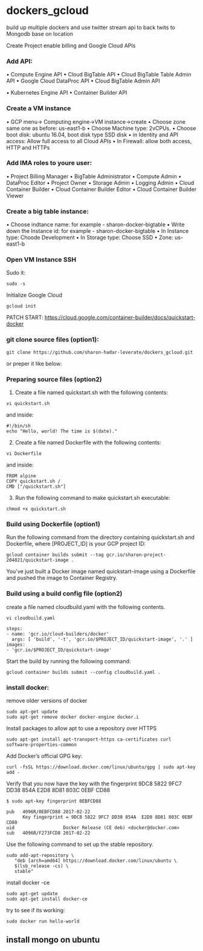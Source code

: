 # dockers_gcloud
build up multiple dockers and use twitter stream api to back twits to Mongodb base on location

Create Project enable billing and Google Cloud APIs

### Add API:
•	Compute Engine API
•	Cloud BigTable API
•	Cloud BigTable Table Admin API
•	Google Cloud DataProc API
•	Cloud BigTable Admin API

•	Kubernetes Engine API
•	Container Builder API


### Create a VM instance
•	GCP menu-> Computing engine->VM instance->create
•	Choose zone same one as before: us-east1-b
•	Choose Machine type: 2vCPUs.
•	Choose boot disk: ubuntu 16.04, boot disk type SSD disk
•	in Identity and API access: Allow full access to all Cloud APIs
•	In Firewall: allow both access, HTTP and HTTPs

### Add IMA roles to youre user:
•	Project Billing Manager
•	BigTable Administrator
•	Compute Admin
•	DataProc Editor
•	Project Owner
•	Storage Admin
•	Logging Admin
•	Cloud Container Builder
•	Cloud Container Builder Editor
•	Cloud Container Builder Viewer

### Create a big table instance:
•	Choose indtance name: for example - sharon-docker-bigtable
•	Write down the Instance id: for example - sharon-docker-bigtable
•	In Instance type: Choode Development
•	In Storage type: Choose SSD
•	Zone: us-east1-b

### Open VM Instance SSH

Sudo it:
```
sudo -s
```

Initialize Google Cloud
```
gcloud init 
```
PATCH START: https://cloud.google.com/container-builder/docs/quickstart-docker
### git clone source files (option1):
```
git clone https://github.com/sharon-hadar-leverate/dockers_gcloud.git
```
or preper it like below:
### Preparing source files (option2)
1. Create a file named quickstart.sh with the following contents:
```
vi quickstart.sh
```
and inside:
```
#!/bin/sh
echo "Hello, world! The time is $(date)."
```
2. Create a file named Dockerfile with the following contents:
```
vi Dockerfile
```
and inside:
```
FROM alpine
COPY quickstart.sh /
CMD ["/quickstart.sh"]
```
3. Run the following command to make quickstart.sh executable:
```
chmod +x quickstart.sh
```

### Build using Dockerfile (option1)

Run the following command from the directory containing quickstart.sh and Dockerfile, where [PROJECT_ID] is your GCP project ID:
```
gcloud container builds submit --tag gcr.io/sharon-project-204821/quickstart-image .
```
You've just built a Docker image named quickstart-image using a Dockerfile and pushed the image to Container Registry.

### Build using a build config file (option2)

create a file named cloudbuild.yaml with the following contents.
```
vi cloudbuild.yaml
```
```
steps:
- name: 'gcr.io/cloud-builders/docker'
  args: [ 'build', '-t', 'gcr.io/$PROJECT_ID/quickstart-image', '.' ]
images:
- 'gcr.io/$PROJECT_ID/quickstart-image'
```
Start the build by running the following command:
```
gcloud container builds submit --config cloudbuild.yaml .
```
### install docker:
remove older versions of docker
```
sudo apt-get update
sudo apt-get remove docker docker-engine docker.i
```
Install packages to allow apt to use a repository over HTTPS
```
sudo apt-get install apt-transport-https ca-certificates curl software-properties-common
```
Add Docker’s official GPG key:
```
curl -fsSL https://download.docker.com/linux/ubuntu/gpg | sudo apt-key add -
```

Verify that you now have the key with the fingerprint 9DC8 5822 9FC7 DD38 854A E2D8 8D81 803C 0EBF CD88
```
$ sudo apt-key fingerprint 0EBFCD88

pub   4096R/0EBFCD88 2017-02-22
      Key fingerprint = 9DC8 5822 9FC7 DD38 854A  E2D8 8D81 803C 0EBF CD88
uid                  Docker Release (CE deb) <docker@docker.com>
sub   4096R/F273FCD8 2017-02-22
```
Use the following command to set up the stable repository. 
```
sudo add-apt-repository \
   "deb [arch=amd64] https://download.docker.com/linux/ubuntu \
   $(lsb_release -cs) \
   stable"
```
install docker -ce
```
sudo apt-get update
sudo apt-get install docker-ce
```

try to see if its working:
```
sudo docker run hello-world
```

## install mongo on ubuntu



